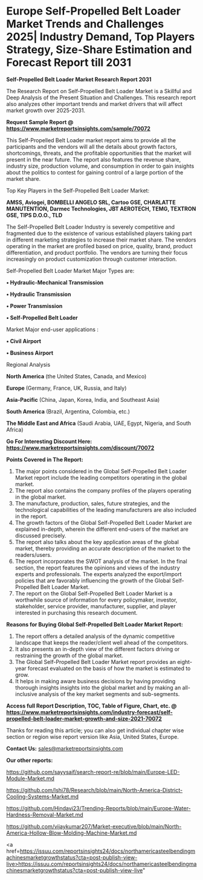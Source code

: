 # Europe Self-Propelled Belt Loader Market Trends and Challenges 2025| Industry Demand, Top Players Strategy, Size-Share Estimation and Forecast Report till 2031

<strong>Self-Propelled Belt Loader Market Research Report 2031</strong>

The Research Report on Self-Propelled Belt Loader Market is a Skillful and Deep Analysis of the Present Situation and Challenges. This research report also analyzes other important trends and market drivers that will affect market growth over 2025-2031.

<strong>Request Sample Report @ <a href=https://www.marketreportsinsights.com/sample/70072>https://www.marketreportsinsights.com/sample/70072</a></strong>

This Self-Propelled Belt Loader market report aims to provide all the participants and the vendors will all the details about growth factors, shortcomings, threats, and the profitable opportunities that the market will present in the near future. The report also features the revenue share, industry size, production volume, and consumption in order to gain insights about the politics to contest for gaining control of a large portion of the market share.

Top Key Players in the Self-Propelled Belt Loader Market:

<strong>AMSS, Aviogei, BOMBELLI ANGELO SRL, Cartoo GSE, CHARLATTE MANUTENTION, Darmec Technologies, JBT AEROTECH, TEMG, TEXTRON GSE, TIPS D.O.O., TLD</strong>

The Self-Propelled Belt Loader Industry is severely competitive and fragmented due to the existence of various established players taking part in different marketing strategies to increase their market share. The vendors operating in the market are profiled based on price, quality, brand, product differentiation, and product portfolio. The vendors are turning their focus increasingly on product customization through customer interaction.

Self-Propelled Belt Loader Market Major Types are:

<strong>• Hydraulic-Mechanical Transmission

• Hydraulic Transmission

• Power Transmission

• Self-Propelled Belt Loader</strong>

Market Major end-user applications :

<strong>• Civil Airport

• Business Airport</strong>

Regional Analysis

</u><strong><b>North America</b></strong> (the United States, Canada, and Mexico)

<strong><b>Europe </b></strong>(Germany, France, UK, Russia, and Italy)

<strong><b>Asia-Pacific</b></strong> (China, Japan, Korea, India, and Southeast Asia)

<strong><b>South America</b></strong> (Brazil, Argentina, Colombia, etc.)

<strong><b>The Middle East and Africa</b></strong> (Saudi Arabia, UAE, Egypt, Nigeria, and South Africa)

<strong>Go For Interesting Discount Here: <a href=https://www.marketreportsinsights.com/discount/70072>https://www.marketreportsinsights.com/discount/70072</a></strong>

<strong>Points Covered in The Report:</strong>
<ol>
  <li>The major points considered in the Global Self-Propelled Belt Loader Market report include the leading competitors operating in the global market.</li>
  <li>The report also contains the company profiles of the players operating in the global market.</li>
  <li>The manufacture, production, sales, future strategies, and the technological capabilities of the leading manufacturers are also included in the report.</li>
  <li>The growth factors of the Global Self-Propelled Belt Loader Market are explained in-depth, wherein the different end-users of the market are discussed precisely.</li>
  <li>The report also talks about the key application areas of the global market, thereby providing an accurate description of the market to the readers/users.</li>
  <li>The report incorporates the SWOT analysis of the market. In the final section, the report features the opinions and views of the industry experts and professionals. The experts analyzed the export/import policies that are favorably influencing the growth of the Global Self-Propelled Belt Loader Market.</li>
  <li>The report on the Global Self-Propelled Belt Loader Market is a worthwhile source of information for every policymaker, investor, stakeholder, service provider, manufacturer, supplier, and player interested in purchasing this research document.</li>
</ol>
<strong>Reasons for Buying Global Self-Propelled Belt Loader Market Report:</strong>

<ol>
  <li>The report offers a detailed analysis of the dynamic competitive landscape that keeps the reader/client well ahead of the competitors.</li>
  <li>It also presents an in-depth view of the different factors driving or restraining the growth of the global market.</li>
  <li>The Global Self-Propelled Belt Loader Market report provides an eight-year forecast evaluated on the basis of how the market is estimated to grow.</li>
  <li>It helps in making aware business decisions by having providing thorough insights insights into the global market and by making an all-inclusive analysis of the key market segments and sub-segments.</li>
</ol>
<strong>Access full Report Description, TOC, Table of Figure, Chart, etc. @ <a href=https://www.marketreportsinsights.com/industry-forecast/self-propelled-belt-loader-market-growth-and-size-2021-70072>https://www.marketreportsinsights.com/industry-forecast/self-propelled-belt-loader-market-growth-and-size-2021-70072</a></strong>


Thanks for reading this article; you can also get individual chapter wise section or region wise report version like Asia, United States, Europe.

<strong>Contact Us:</strong>
sales@marketreportsinsights.com

<strong>Our other reports:</strong>

<a href=https://github.com/sayysaif/search-report-re/blob/main/Europe-LED-Module-Market.md>https://github.com/sayysaif/search-report-re/blob/main/Europe-LED-Module-Market.md</a>

<a href=https://github.com/Ishi78/Research/blob/main/North-America-District-Cooling-Systems-Market.md>https://github.com/Ishi78/Research/blob/main/North-America-District-Cooling-Systems-Market.md</a>

<a href=https://github.com/Hindavi23/Trending-Reports/blob/main/Europe-Water-Hardness-Removal-Market.md>https://github.com/Hindavi23/Trending-Reports/blob/main/Europe-Water-Hardness-Removal-Market.md</a>

<a href=https://github.com/vijaykumar207/Market-executive/blob/main/North-America-Hollow-Blow-Molding-Machine-Market.md>https://github.com/vijaykumar207/Market-executive/blob/main/North-America-Hollow-Blow-Molding-Machine-Market.md</a>

<a href=https://issuu.com/reportsinsights24/docs/northamericasteelbendingmachinesmarketgrowthstatus?cta=post-publish-view-live>https://issuu.com/reportsinsights24/docs/northamericasteelbendingmachinesmarketgrowthstatus?cta=post-publish-view-live</a>"

